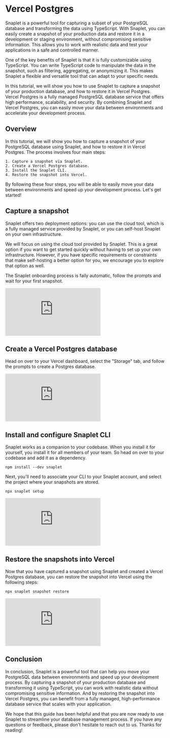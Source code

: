 # Vercel Postgres

Snaplet is a powerful tool for capturing a subset of your PostgreSQL database and transforming the data using TypeScript. With Snaplet, you can easily create a snapshot of your production data and restore it in a development or staging environment, without compromising sensitive information. This allows you to work with realistic data and test your applications in a safe and controlled manner.

One of the key benefits of Snaplet is that it is fully customizable using TypeScript. You can write TypeScript code to manipulate the data in the snapshot, such as filtering, aggregating, or anonymizing it. This makes Snaplet a flexible and versatile tool that can adapt to your specific needs.

In this tutorial, we will show you how to use Snaplet to capture a snapshot of your production database, and how to restore it in Vercel Postgres. Vercel Postgres is a fully managed PostgreSQL database service that offers high performance, scalability, and security. By combining Snaplet and Vercel Postgres, you can easily move your data between environments and accelerate your development process.

## Overview

In this tutorial, we will show you how to capture a snapshot of your PostgreSQL database using Snaplet, and how to restore it in Vercel Postgres. The process involves four main steps:

    1. Capture a snapshot via Snaplet.
    2. Create a Vercel Postgres database.
    3. Install the Snaplet CLI.
    4. Restore the snapshot into Vercel.

By following these four steps, you will be able to easily move your data between environments and speed up your development process. Let's get started!


## Capture a snapshot

Snaplet offers two deployment options: you can use the cloud tool, which is a fully managed service provided by Snaplet, or you can self-host Snaplet on your own infrastructure.

We will focus on using the cloud tool provided by Snaplet. This is a great option if you want to get started quickly without having to set up your own infrastructure. However, if you have specific requirements or constraints that make self-hosting a better option for you, we encourage you to explore that option as well.

The Snaplet onboarding process is faily automatic, follow the prompts and wait for your first snapshot.

<div style={{"position":"relative","paddingBottom":"64.98194945848375%","height":"0"}}><iframe src="https://www.loom.com/embed/26f6aae49d8b425fb31358664d17e8a6" frameborder="0" webkitallowfullscreen mozallowfullscreen allowfullscreen style={{"position":"absolute","top":"0","left":"0","width":"100%","height":"100%"}}></iframe></div>


## Create a Vercel Postgres database

Head on over to your Vercel dashboard, select the "Storage" tab, and follow the prompts to create a Postgres database.

<div style={{"position":"relative","paddingBottom":"64.98194945848375%","height":"0"}}><iframe src="https://www.loom.com/embed/86b290abdaaf444d85c592dce24ae6ce" frameborder="0" webkitallowfullscreen mozallowfullscreen allowfullscreen style={{"position":"absolute","top":"0","left":"0","width":"100%","height":"100%"}}></iframe></div>

## Install and configure Snaplet CLI

Snaplet works as a companion to your codebase. When you install it for yourself, you install it for all members of your team. So head on over to your codebase and add it as a dependency.

```terminal
npm install --dev snaplet
```

Next, you'll need to associate your CLI to your Snaplet account, and select the project where your snapshots are stored.


```terminal
npx snaplet setup
```

<div style={{"position":"relative","paddingBottom":"64.98194945848375%","height":"0"}}><iframe src="https://www.loom.com/embed/c7210f5c54b84d028d14a6c15183e20f" frameborder="0" webkitallowfullscreen mozallowfullscreen allowfullscreen style={{"position":"absolute","top":"0","left":"0","width":"100%","height":"100%"}}></iframe></div>

## Restore the snapshots into Vercel

Now that you have captured a snapshot using Snaplet and created a Vercel Postgres database, you can restore the snapshot into Vercel using the following steps:

```terminal
npx snaplet snapshot restore
```

<div style={{"position":"relative","paddingBottom":"64.98194945848375%","height":"0"}}><iframe src="https://www.loom.com/embed/786ed55ea98c4124baeedc88191cead9" frameborder="0" webkitallowfullscreen mozallowfullscreen allowfullscreen style={{"position":"absolute","top":"0","left":"0","width":"100%","height":"100%"}}></iframe></div>

## Conclusion

In conclusion, Snaplet is a powerful tool that can help you move your PostgreSQL data between environments and speed up your development process. By capturing a snapshot of your production database and transforming it using TypeScript, you can work with realistic data without compromising sensitive information. And by restoring the snapshot into Vercel Postgres, you can benefit from a fully managed, high-performance database service that scales with your application.

We hope that this guide has been helpful and that you are now ready to use Snaplet to streamline your database management process. If you have any questions or feedback, please don't hesitate to reach out to us. Thanks for reading!